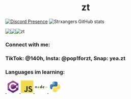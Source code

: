 <h1 align="center">zt</h1>
<p align = "center">
  
[![Discord Presence](https://lanyard.cnrad.dev/api/949483790353444864)](https://discord.com/users/949483790353444864)
![Strxangers GitHub stats](https://github-readme-stats.vercel.app/api?username=strxangerfr&theme=dark&show_icons=true)
  
<img align="left" src="https://github-readme-stats.vercel.app/api?username=x8g&count_private=true&line_height=21&show_icons=true&hide_border=true&theme=midnight-purple"/>
<img align="left" src="https://github-readme-stats.vercel.app/api/top-langs/?username=x8g&layout=compact&card_width=445&hide_border=true&theme=midnight-purple"/>
</p>

<p align="left"> <img src="https://komarev.com/ghpvc/?username=x8g&label=Profile%20views&color=blueviolet&style=flat\" alt="zt" /> </p>

<h3 align="left">Connect with me: </h3>
<h3 align="left">TikTok: @140h, Insta: @pop1forzt, Snap: yea.zt</h3>
<p align="left">
</p>

<h3 align="left">Languages im learning: </h3>
<p align="left"> <a href="https://www.w3schools.com/cpp/" target="_blank" rel="noreferrer"> <img href="https://www.w3schools.com/cs/" target="_blank" rel="noreferrer"> <img src="https://raw.githubusercontent.com/devicons/devicon/master/icons/csharp/csharp-original.svg" alt="csharp" width="40" height="40"/> </a> <a href="https://developer.mozilla.org/en-US/docs/Web/JavaScript" target="_blank" rel="noreferrer"> <img src="https://raw.githubusercontent.com/devicons/devicon/master/icons/javascript/javascript-original.svg" alt="javascript" width="40" height="40"/> </a> <a href="https://nodejs.org" target="_blank" rel="noreferrer"> <img src="https://raw.githubusercontent.com/devicons/devicon/master/icons/nodejs/nodejs-original-wordmark.svg" alt="nodejs" width="40" height="40"/> </a> <a href="https://www.python.org" target="_blank" rel="noreferrer"> <img src="https://raw.githubusercontent.com/devicons/devicon/master/icons/python/python-original.svg" alt="python" width="40" height="40"/> </a> </p>
